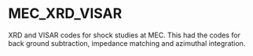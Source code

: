 # MEC_XRD_VISAR
 XRD and VISAR codes for shock studies at MEC.
This had the codes for back ground subtraction, impedance matching and azimuthal integration.
